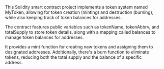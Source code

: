This Solidity smart contract project implements a token system named MyToken, allowing for token creation (minting) and destruction (burning), while also keeping track of token balances for addresses.

The contract features public variables such as tokenName, tokenAbbrv, and totalSupply to store token details, along with a mapping called balances to manage token balances for addresses.

It provides a mint function for creating new tokens and assigning them to designated addresses. Additionally, there's a burn function to eliminate tokens, reducing both the total supply and the balance of a specific address.
